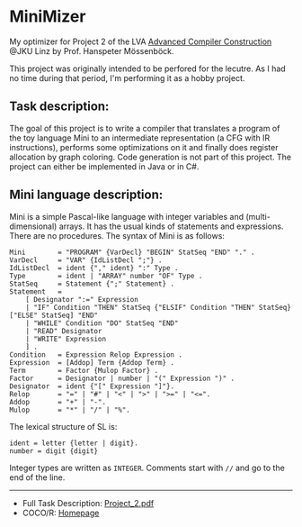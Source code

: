 # MiniMizer
My optimizer for Project 2 of the LVA [Advanced Compiler Construction](https://ssw.jku.at/Teaching/Lectures/ACC/) @JKU Linz by Prof. Hanspeter Mössenböck.

This project was originally intended to be perfored for the lecutre. As I had no time during that period, I'm performing it as a hobby project.

## Task description:
The goal of this project is to write a compiler that translates a program of the toy language Mini
to an intermediate representation (a CFG with IR instructions), performs some optimizations
on it and finally does register allocation by graph coloring. Code generation is not part of this
project. The project can either be implemented in Java or in C#.

## Mini language description:
Mini is a simple Pascal-like language with integer variables and (multi-dimensional) arrays. It
has the usual kinds of statements and expressions. There are no procedures. The syntax of Mini
is as follows:
```
Mini        = "PROGRAM" {VarDecl} "BEGIN" StatSeq "END" "." .
VarDecl     = "VAR" {IdListDecl ";"} .
IdListDecl  = ident {"," ident} ":" Type .
Type        = ident | "ARRAY" number "OF" Type .
StatSeq     = Statement {";" Statement} .
Statement   =
    [ Designator ":=" Expression
    | "IF" Condition "THEN" StatSeq {"ELSIF" Condition "THEN" StatSeq} ["ELSE" StatSeq] "END"
    | "WHILE" Condition "DO" StatSeq "END"
    | "READ" Designator
    | "WRITE" Expression
    ] .
Condition   = Expression Relop Expression .
Expression  = [Addop] Term {Addop Term} .
Term        = Factor {Mulop Factor} .
Factor      = Designator | number | "(" Expression ")" .
Designator  = ident {"[" Expression "]"}.
Relop       = "=" | "#" | "<" | ">" | ">=" | "<=".
Addop       = "+" | "-".
Mulop       = "*" | "/" | "%".
```

The lexical structure of SL is:
```
ident = letter {letter | digit}.
number = digit {digit}
```

Integer types are written as `INTEGER`. Comments start with `//` and go to the end of the line.

---
* Full Task Description: [Project_2.pdf](https://ssw.jku.at/Teaching/Lectures/ACC/Project_2.pdf)
* COCO/R: [Homepage](https://ssw.jku.at/Research/Projects/Coco/)
